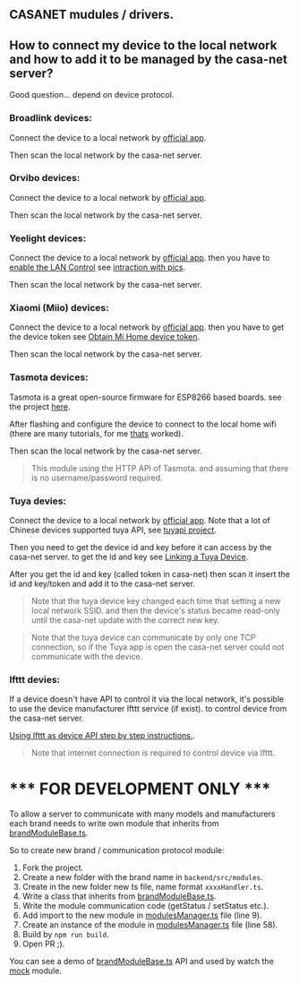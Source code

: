 ## CASANET mudules / drivers.

## How to connect my device to the local network and how to add it to be managed by the casa-net server?
Good question... depend on device protocol.

### Broadlink devices:
Connect the device to a local network by [official app](https://play.google.com/store/apps/details?id=com.broadlink.rmt).

Then scan the local network by the casa-net server.

### Orvibo devices:
Connect the device to a local network by [official app](https://play.google.com/store/apps/details?id=com.orvibo.irhost).

Then scan the local network by the casa-net server.

### Yeelight devices:
Connect the device to a local network by [official app](https://play.google.com/store/apps/details?id=com.yeelight.cherry).
then you have to [enable the LAN Control](https://www.yeelight.com/en_US/developer) 
see [intraction with pics](https://getyeti.co/posts/how-to-control-yeelight-and-your-smarthome-with-yeti). 

Then scan the local network by the casa-net server.

### Xiaomi (Miio) devices:
Connect the device to a local network by [official app](https://play.google.com/store/apps/details?id=com.xiaomi.smarthome).
then you have to get the device token see [Obtain Mi Home device token](https://github.com/jghaanstra/com.xiaomi-miio/blob/master/docs/obtain_token.md). 

Then scan the local network by the casa-net server.

### Tasmota devices:

Tasmota is a great open-source firmware for ESP8266 based boards. see the project [here](https://github.com/arendst/Sonoff-Tasmota).
 
After flashing and configure the device to connect to the local home wifi (there are many tutorials, for me [thats](https://www.youtube.com/watch?v=pVPPiYAo8NI) worked).

Then scan the local network by the casa-net server.

> This module using the HTTP API of Tasmota. and assuming that there is no username/password required.

### Tuya devies:
Connect the device to a local network by [official app](https://play.google.com/store/apps/details?id=com.tuya.smart).
Note that a lot of Chinese devices supported tuya API, see [tuyapi project](https://github.com/codetheweb/tuyapi).

Then you need to get the device id and key before it can access by the casa-net server.
to get the id and key see [Linking a Tuya Device](https://github.com/codetheweb/tuyapi/blob/master/docs/SETUP.md).

After you get the id and key (called token in casa-net) then scan it insert the id and key/token and add it to the casa-net server. 
> Note that the tuya device key changed each time that setting a new local network SSID. and then the device's status became read-only until the casa-net update with the correct new key. 

> Note that the tuya device can communicate by only one TCP connection, so if the Tuya app is open the casa-net server could not communicate with the device. 

### Ifttt devies:
If a device doesn't have API to control it via the local network, 
it's possible to use the device manufacturer Ifttt service (if exist).
to control device from the casa-net server.

[Using Ifttt as device API step by step instructions.](./ifttt/README.md#step-by-step-instructions).

> Note that internet connection is required to control device via Ifttt.
# *** FOR DEVELOPMENT ONLY ***

To allow a server to communicate with many models and manufacturers each brand needs to write
own module that inherits from [brandModuleBase.ts](./brandModuleBase.ts).

So to create new brand / communication protocol module:
1) Fork the project.
1) Create a new folder with the brand name in `backend/src/modules`.
1) Create in the new folder new ts file, name format `xxxxHandler.ts`.
1) Write a class that inherits from [brandModuleBase.ts](./brandModuleBase.ts).
1) Write the module communication code (getStatus / setStatus etc.).
1) Add import to the new module in [modulesManager.ts](./modulesManager.ts) file (line 9). 
1) Create an instance of the module in [modulesManager.ts](./modulesManager.ts) file (line 58).
1) Build by `npm run build`.
1) Open PR ;).

You can see a demo of [brandModuleBase.ts](./brandModuleBase.ts) API and used by watch the [mock](./mock/mockHandler.ts) module.

